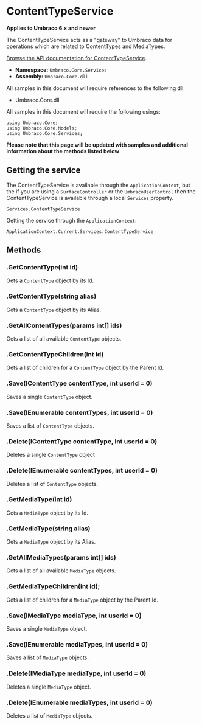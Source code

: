 # ContentTypeService

**Applies to Umbraco 6.x and newer**

The ContentTypeService acts as a "gateway" to Umbraco data for operations which are related to ContentTypes and MediaTypes.

[Browse the API documentation for ContentTypeService](https://our.umbraco.org/apidocs/csharp/api/Umbraco.Core.Services.ContentTypeService.html).

 * **Namespace:** `Umbraco.Core.Services` 
 * **Assembly:** `Umbraco.Core.dll`

All samples in this document will require references to the following dll:

* Umbraco.Core.dll

All samples in this document will require the following usings:
	
	using Umbraco.Core;
	using Umbraco.Core.Models;
	using Umbraco.Core.Services;

**Please note that this page will be updated with samples and additional information about the methods listed below**

## Getting the service
The ContentTypeService is available through the `ApplicationContext`, but the if you are using a `SurfaceController` or the `UmbracoUserControl` then the ContentTypeService is available through a local `Services` property.

	Services.ContentTypeService

Getting the service through the `ApplicationContext`:

	ApplicationContext.Current.Services.ContentTypeService

## Methods

### .GetContentType(int id)
Gets a `ContentType` object by its Id.

### .GetContentType(string alias)
Gets a `ContentType` object by its Alias.

### .GetAllContentTypes(params int[] ids)
Gets a list of all available `ContentType` objects.

### .GetContentTypeChildren(int id)
Gets a list of children for a `ContentType` object by the Parent Id.

### .Save(IContentType contentType, int userId = 0)
Saves a single `ContentType` object.

### .Save(IEnumerable<IContentType> contentTypes, int userId = 0)
Saves a list of `ContentType` objects.

### .Delete(IContentType contentType, int userId = 0)
Deletes a single `ContentType` object

### .Delete(IEnumerable<IContentType> contentTypes, int userId = 0)
Deletes a list of `ContentType` objects.

### .GetMediaType(int id)
Gets a `MediaType` object by its Id.

### .GetMediaType(string alias)
Gets a `MediaType` object by its Alias.

### .GetAllMediaTypes(params int[] ids)
Gets a list of all available `MediaType` objects.

### .GetMediaTypeChildren(int id);
Gets a list of children for a `MediaType` object by the Parent Id.

### .Save(IMediaType mediaType, int userId = 0)
Saves a single `MediaType` object.

### .Save(IEnumerable<IMediaType> mediaTypes, int userId = 0)
Saves a list of `MediaType` objects.

### .Delete(IMediaType mediaType, int userId = 0)
Deletes a single `MediaType` object.

### .Delete(IEnumerable<IMediaType> mediaTypes, int userId = 0)
Deletes a list of `MediaType` objects.